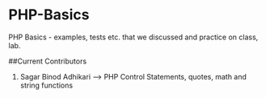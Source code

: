# PHP-Basics
PHP Basics - examples, tests etc. that we discussed and practice on class, lab.

##Current Contributors
1. Sagar Binod Adhikari --> PHP Control Statements, quotes, math and string functions

